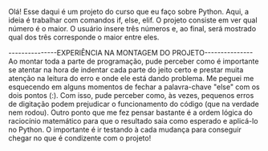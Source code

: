 Olá! Esse daqui é um projeto do curso que eu faço sobre Python. Aqui, a ideia é trabalhar com comandos if, else, elif.
O projeto consiste em ver qual número é o maior. O usuário insere três números e, ao final, será mostrado qual dos três corresponde o maior entre eles.

---------------EXPERIÊNCIA NA MONTAGEM DO PROJETO---------------
Ao montar toda a parte de programação, pude perceber como é importante se atentar na hora de indentar cada parte do jeito certo e prestar muita atenção na leitura do erro e onde ele está dando problema. Me peguei me esquecendo em alguns momentos de fechar a palavra-chave "else" com os dois pontos (:). Com isso, pude perceber como, às vezes, pequenos erros de digitação podem prejudicar o funcionamento do código (que na verdade nem rodou). Outro ponto que me fez pensar bastante é a ordem lógica do raciocínio matemático para que o resultado saia como esperado e aplicá-lo no Python.
O importante é ir testando à cada mudança para conseguir chegar no que é condizente com o projeto!